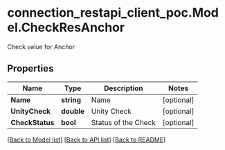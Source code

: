 # connection_restapi_client_poc.Model.CheckResAnchor
Check value for Anchor

## Properties

Name | Type | Description | Notes
------------ | ------------- | ------------- | -------------
**Name** | **string** | Name | [optional] 
**UnityCheck** | **double** | Unity Check | [optional] 
**CheckStatus** | **bool** | Status of the Check | [optional] 

[[Back to Model list]](../README.md#documentation-for-models) [[Back to API list]](../README.md#documentation-for-api-endpoints) [[Back to README]](../README.md)

